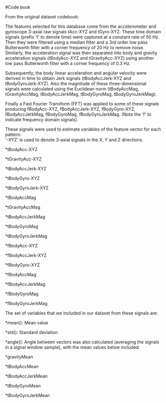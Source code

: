 #Code book

From the original dataset codebook:

The features selected for this database come from the accelerometer and gyroscope 3-axial raw signals tAcc-XYZ and tGyro-XYZ. These time domain signals (prefix 't' to denote time) were captured at a constant rate of 50 Hz. Then they were filtered using a median filter and a 3rd order low pass Butterworth filter with a corner frequency of 20 Hz to remove noise. Similarly, the acceleration signal was then separated into body and gravity acceleration signals (tBodyAcc-XYZ and tGravityAcc-XYZ) using another low pass Butterworth filter with a corner frequency of 0.3 Hz. 

Subsequently, the body linear acceleration and angular velocity were derived in time to obtain Jerk signals (tBodyAccJerk-XYZ and tBodyGyroJerk-XYZ). Also the magnitude of these three-dimensional signals were calculated using the Euclidean norm (tBodyAccMag, tGravityAccMag, tBodyAccJerkMag, tBodyGyroMag, tBodyGyroJerkMag). 

Finally a Fast Fourier Transform (FFT) was applied to some of these signals producing fBodyAcc-XYZ, fBodyAccJerk-XYZ, fBodyGyro-XYZ, fBodyAccJerkMag, fBodyGyroMag, fBodyGyroJerkMag. (Note the 'f' to indicate frequency domain signals). 

These signals were used to estimate variables of the feature vector for each pattern:  
'-XYZ' is used to denote 3-axial signals in the X, Y and Z directions.


*tBodyAcc-XYZ

*tGravityAcc-XYZ

*tBodyAccJerk-XYZ

*tBodyGyro-XYZ

*tBodyGyroJerk-XYZ

*tBodyAccMag

*tGravityAccMag

*tBodyAccJerkMag

*tBodyGyroMag

*tBodyGyroJerkMag

*fBodyAcc-XYZ

*fBodyAccJerk-XYZ

*fBodyGyro-XYZ

*fBodyAccMag

*fBodyAccJerkMag

*fBodyGyroMag

*fBodyGyroJerkMag



The set of variables that we included in our dataset from these signals are: 

*mean(): Mean value

*std(): Standard deviation

*angle(): Angle between vectors was also calculated (averaging the signals in a signal window sample), with the mean values below included:


*gravityMean

*tBodyAccMean

*tBodyAccJerkMean

*tBodyGyroMean

*tBodyGyroJerkMean
